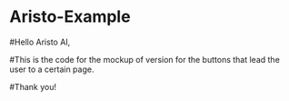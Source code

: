 # Aristo-Example

#Hello Aristo AI,

#This is the code for the mockup of version for the buttons that lead the user to a certain page.

#Thank you!
